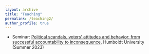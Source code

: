 ```yaml
---
layout: archive
title: "Teaching"
permalink: /teaching2/
author_profile: true
---
```



- Seminar: [Political scandals, voters’ attitudes and behavior: from successful accountability to inconsequence](/files/Thieme_syllabus_scandals.pdf), Humboldt University (Summer 2023)


